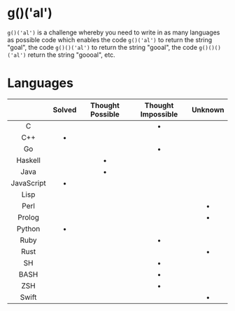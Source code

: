 # g()('al')

`g()('al')` is a challenge whereby you need to write in as many languages as
possible code which enables the code `g()('al')` to return the string "goal",
the code `g()()('al')` to return the string "gooal", the code `g()()()('al')`
return the string "goooal", etc.

# Languages

|               | Solved | Thought Possible | Thought Impossible | Unknown |
|:-------------:|:------:|:----------------:|:------------------:|:-------:|
| C             |        |                  |       &bull;       |         |
| C++           | &bull; |                  |                    |         |
| Go            |        |                  |       &bull;       |         |
| Haskell       |        |      &bull;      |                    |         |
| Java          |        |      &bull;      |                    |         |
| JavaScript    | &bull; |                  |                    |         |
| Lisp          |        |                  |                    |         |
| Perl          |        |                  |                    |  &bull; |
| Prolog        |        |                  |                    |  &bull; |
| Python        | &bull; |                  |                    |         |
| Ruby          |        |                  |       &bull;       |         |
| Rust          |        |                  |                    |  &bull; |
| SH            |        |                  |       &bull;       |         |
| BASH          |        |                  |       &bull;       |         |
| ZSH           |        |                  |       &bull;       |         |
| Swift         |        |                  |                    |  &bull; |
